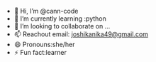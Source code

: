 - 👋 Hi, I’m @cann-code
- 🌱 I’m currently learning :python 
- 💞️ I’m looking to collaborate on ...
- 📫 Reachout email: joshikanika49@gmail.com
- 😄 Pronouns:she/her
- ⚡ Fun fact:learner

<!---
cann-code/cann-code is a ✨ special ✨ repository because its `README.md` (this file) appears on your GitHub profile.
You can click the Preview link to take a look at your changes.
--->
